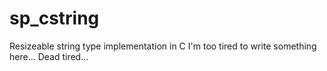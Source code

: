 # sp_cstring
Resizeable string type implementation in C
I'm too tired to write something here...
Dead tired...
